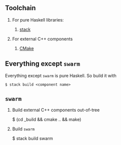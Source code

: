 ## Toolchain

1.  For pure Haskell libraries:

    1. [stack](https://haskellstack.org)

2.  For external C++ components

    1. [CMake](https://cmake.org)


## Everything except `swarm`

Everything except `swarm` is pure Haskell. So build it with

    $ stack build <component name>


## `swarm`

1.  Build external C++ components out-of-tree

    $ (cd _build && cmake .. && make)

2.  Build `swarm`

    $ stack build swarm
